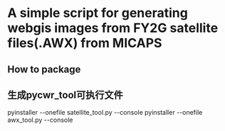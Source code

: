 # A simple script for generating webgis images from FY2G satellite files(.AWX) from MICAPS

## How to package
## 生成pycwr_tool可执行文件
pyinstaller --onefile satellite_tool.py --console
pyinstaller --onefile awx_tool.py --console